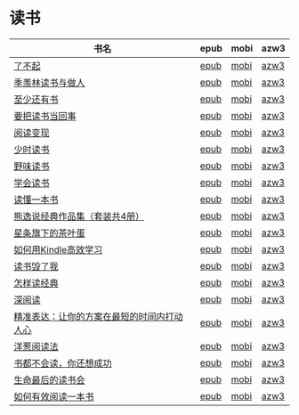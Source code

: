 # 读书

| 书名 | epub | mobi | azw3 |
| --- | --- | --- | --- |
| [了不起](http://ct.dalanmei.com/f/31084289-771247035-ca321e) | [epub](http://ct.dalanmei.com/f/31084289-771247035-ca321e) | [mobi](http://ct.dalanmei.com/f/31084289-771231903-f13a94) | [azw3](http://ct.dalanmei.com/f/31084289-771236731-1d867d) |
| [季羡林读书与做人](http://ct.dalanmei.com/f/31084289-771241225-7e151c) | [epub](http://ct.dalanmei.com/f/31084289-771241225-7e151c) | [mobi](http://ct.dalanmei.com/f/31084289-771229660-6f8c3d) | [azw3](http://ct.dalanmei.com/f/31084289-771233326-397102) |
| [至少还有书](http://ct.dalanmei.com/f/31084289-575334790-d87e01) | [epub](http://ct.dalanmei.com/f/31084289-575334790-d87e01) | [mobi](http://ct.dalanmei.com/f/31084289-575245211-929b56) | [azw3](http://ct.dalanmei.com/f/31084289-575308664-7b89d7) |
| [要把读书当回事](http://ct.dalanmei.com/f/31084289-570305563-de2301) | [epub](http://ct.dalanmei.com/f/31084289-570305563-de2301) | [mobi](http://ct.dalanmei.com/f/31084289-570169658-90f63f) | [azw3](http://ct.dalanmei.com/f/31084289-570377386-f77b2a) |
| [阅读变现](http://ct.dalanmei.com/f/31084289-570305593-72c793) | [epub](http://ct.dalanmei.com/f/31084289-570305593-72c793) | [mobi](http://ct.dalanmei.com/f/31084289-570169660-7cd20e) | [azw3](http://ct.dalanmei.com/f/31084289-570377397-3659e1) |
| [少时读书](http://ct.dalanmei.com/f/31084289-570239395-3b8828) | [epub](http://ct.dalanmei.com/f/31084289-570239395-3b8828) | [mobi](http://ct.dalanmei.com/f/31084289-569452523-d84cf0) | [azw3](http://ct.dalanmei.com/f/31084289-571419518-4c5c57) |
| [野味读书](http://ct.dalanmei.com/f/31084289-570239407-b6e4b9) | [epub](http://ct.dalanmei.com/f/31084289-570239407-b6e4b9) | [mobi](http://ct.dalanmei.com/f/31084289-569452530-1b6e01) | [azw3](http://ct.dalanmei.com/f/31084289-571419523-776015) |
| [学会读书](http://ct.dalanmei.com/f/31084289-572064827-b8966b) | [epub](http://ct.dalanmei.com/f/31084289-572064827-b8966b) | [mobi](http://ct.dalanmei.com/f/31084289-571731504-f743a6) | [azw3](http://ct.dalanmei.com/f/31084289-572084936-b3adff) |
| [读懂一本书](http://ct.dalanmei.com/f/31084289-571807948-f81bcc) | [epub](http://ct.dalanmei.com/f/31084289-571807948-f81bcc) | [mobi](http://ct.dalanmei.com/f/31084289-571540286-228e8f) | [azw3](http://ct.dalanmei.com/f/31084289-572196181-8b27ca) |
| [熊逸说经典作品集（套装共4册）](http://ct.dalanmei.com/f/31084289-571854616-b03e98) | [epub](http://ct.dalanmei.com/f/31084289-571854616-b03e98) | [mobi](http://ct.dalanmei.com/f/31084289-571550893-239c65) | [azw3](http://ct.dalanmei.com/f/31084289-572201908-12e29a) |
| [星条旗下的茶叶蛋](http://ct.dalanmei.com/f/31084289-571880790-b22de6) | [epub](http://ct.dalanmei.com/f/31084289-571880790-b22de6) | [mobi](http://ct.dalanmei.com/f/31084289-571552277-1e3209) | [azw3](http://ct.dalanmei.com/f/31084289-572202559-4557fe) |
| [如何用Kindle高效学习](http://ct.dalanmei.com/f/31084289-571737766-923398) | [epub](http://ct.dalanmei.com/f/31084289-571737766-923398) | [mobi](http://ct.dalanmei.com/f/31084289-571603314-c73e7a) | [azw3](http://ct.dalanmei.com/f/31084289-571917030-09a06f) |
| [读书毁了我](http://ct.dalanmei.com/f/31084289-571778379-ea9d48) | [epub](http://ct.dalanmei.com/f/31084289-571778379-ea9d48) | [mobi](http://ct.dalanmei.com/f/31084289-571517721-c03839) | [azw3](http://ct.dalanmei.com/f/31084289-571923531-a90663) |
| [怎样读经典](http://ct.dalanmei.com/f/31084289-571780484-06f884) | [epub](http://ct.dalanmei.com/f/31084289-571780484-06f884) | [mobi](http://ct.dalanmei.com/f/31084289-571525602-58c3f7) | [azw3](http://ct.dalanmei.com/f/31084289-571976731-8dd459) |
| [深阅读](http://ct.dalanmei.com/f/31084289-571857190-12d5cf) | [epub](http://ct.dalanmei.com/f/31084289-571857190-12d5cf) | [mobi](http://ct.dalanmei.com/f/31084289-571550983-048476) | [azw3](http://ct.dalanmei.com/f/31084289-572067636-03f310) |
| [精准表达：让你的方案在最短的时间内打动人心](http://ct.dalanmei.com/f/31084289-571906320-6c9757) | [epub](http://ct.dalanmei.com/f/31084289-571906320-6c9757) | [mobi](http://ct.dalanmei.com/f/31084289-571555476-0d4eaf) | [azw3](http://ct.dalanmei.com/f/31084289-572071768-970eb0) |
| [洋葱阅读法](http://ct.dalanmei.com/f/31084289-571911007-df5082) | [epub](http://ct.dalanmei.com/f/31084289-571911007-df5082) | [mobi](http://ct.dalanmei.com/f/31084289-571555942-f05f93) | [azw3](http://ct.dalanmei.com/f/31084289-572072902-2e4b02) |
| [书都不会读，你还想成功](http://ct.dalanmei.com/f/31084289-572009219-37c105) | [epub](http://ct.dalanmei.com/f/31084289-572009219-37c105) | [mobi](http://ct.dalanmei.com/f/31084289-571562456-d2e010) | [azw3](http://ct.dalanmei.com/f/31084289-571841096-f01ee7) |
| [生命最后的读书会](None) | [epub](None) | [mobi](None) | [azw3](None) |
| [如何有效阅读一本书](http://ct.dalanmei.com/f/31084289-571736009-a2a5f6) | [epub](http://ct.dalanmei.com/f/31084289-571736009-a2a5f6) | [mobi](http://ct.dalanmei.com/f/31084289-571583609-9fa710) | [azw3](http://ct.dalanmei.com/f/31084289-571854611-55c84e) |
